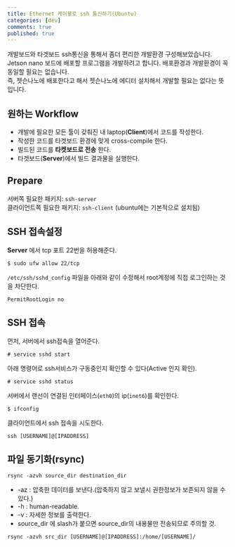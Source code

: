 ```yaml
---
title: Ethernet 케이블로 ssh 통신하기(Ubuntu)
categories: [dev]
comments: true
published: true
---
```

개발보드와 타겟보드 ssh통신을 통해서 좀더 편리한 개발환경 구성해보았습니다.   
Jetson nano 보드에 배포할 프로그램을 개발하려고 합니다. 배포환경과 개발환경이 꼭 동일할 필요는 없습니다.   
즉, 젯슨나노에 배포한다고 해서 젯슨나노에 에디터 설치해서 개발할 필요는 없다는 뜻입니다. 
## 원하는 Workflow
- 개발에 필요한 모든 툴이 갖춰진 내 laptop(__Client__)에서 코드를 작성한다.
- 작성한 코드를 타겟보드 환경에 맞게 cross-compile 한다.
- 빌드된 코드를 __타켓보드로 전송__ 한다.
- 타겟보드(__Server__)에서 빌드 결과물을 실행한다.   

## Prepare
서버쪽 필요한 패키지: ```ssh-server```   
클라이언트쪽 필요한 패키지: ```ssh-client``` (ubuntu에는 기본적으로 설치됨)
## SSH 접속설정
__Server__ 에서 tcp 포트 22번을 허용해준다.
```
$ sudo ufw allow 22/tcp
```
```/etc/ssh/sshd_config``` 파일을 아래와 같이 수정해서 root계정에 직접 로그인하는 것을 차단한다.
```
PermitRootLogin no
```
## SSH 접속
먼저, 서버에서 ssh접속을 열어준다.
```
# service sshd start
```
아래 명령어로 ssh서비스가 구동중인지 확인할 수 있다(Active 인지 확인).
```
# service sshd status
```
서버에서 랜선이 연결된 인터페이스(```eth0```)의 ip(```inet6```)를 확인한다.

```
$ ifconfig
```
클라이언트에서 ssh 접속을 시도한다.
```
ssh [USERNAME]@[IPADDRESS]
```
## 파일 동기화(rsync)
```
rsync -azvh source_dir destination_dir 
```
- -az : 압축한 데이터를 보낸다.(압축하지 않고 보낼시 권한정보가 보존되지 않을 수 있다.)
- -h : human-readable.
- -v : 자세한 정보를 출력한다.
- source_dir 에 slash가 붙으면 source_dir의 내용물만 전송되므로 주의할 것.   
```
rsync -azvh src_dir [USERNAME]@[IPADDRESS]:/home/[USERNAME]/
```